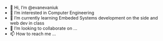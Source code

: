 - 👋 Hi, I’m @evanevaniuk
- 👀 I’m interested in Computer Engineering
- 🌱 I’m currently learning Embeded Systems development on the side and web dev in class
- 💞️ I’m looking to collaborate on ...
- 📫 How to reach me ...

<!---
evanevaniuk/evanevaniuk is a ✨ special ✨ repository because its `README.md` (this file) appears on your GitHub profile.
You can click the Preview link to take a look at your changes.
--->
